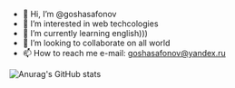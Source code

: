 - 👋 Hi, I’m @goshasafonov
- 👀 I’m interested in web techcologies
- 🌱 I’m currently learning english)))
- 💞️ I’m looking to collaborate on all world
- 📫 How to reach me e-mail: goshasafonov@yandex.ru

<!---
goshasafonov/goshasafonov is a ✨ special ✨ repository because its `README.md` (this file) appears on your GitHub profile.
You can click the Preview link to take a look at your changes.
--->

![Anurag's GitHub stats](https://github-readme-stats.vercel.app/api?username=goshasafonov&show_icons=true&bg_color=00000000)
